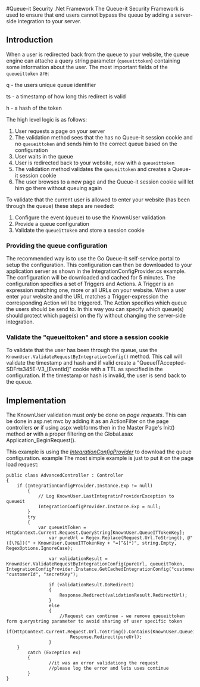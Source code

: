 #Queue-it Security .Net Framework
The Queue-it Security Framework is used to ensure that end users cannot bypass the queue by adding a server-side integration to your server. 
## Introduction
When a user is redirected back from the queue to your website, the queue engine can attache a query string parameter (`queueittoken`) containing some information about the user. 
The most important fields of the `queueittoken` are:

q - the users unique queue identifier

ts - a timestamp of how long this redirect is valid

h - a hash of the token

The high level logic is as follows:

 1. User requests a page on your server
 2. The validation method sees that the has no Queue-it session cookie and no `queueittoken` and sends him to the correct queue based on the configuration
 3. User waits in the queue
 4. User is redirected back to your website, now with a `queueittoken`
 5. The validation method validates the `queueittoken` and creates a Queue-it session cookie
 6. The user browses to a new page and the Queue-it session cookie will let him go there without queuing again

To validate that the current user is allowed to enter your website (has been through the queue) these steps are needed:

 1. Configure the event (queue) to use the KnownUser validation
 2. Provide a queue configuration
 3. Validate the `queueittoken` and store a session cookie


### Providing the queue configuration
The recommended way is to use the Go Queue-it self-service portal to setup the configuration. This configuration can then be downloaded to your application server as shown in the IntegrationConfigProvider.cs example. The configuration will be downloaded and cached for 5 minutes. 
The configuration specifies a set of Triggers and Actions. A Trigger is an expression matching one, more or all URLs on your website. When a user enter your website and the URL matches a Trigger-expression the corresponding Action will be triggered. The Action specifies which queue the users should be send to. 
In this way you can specify which queue(s) should protect which page(s) on the fly without changing the server-side integration.

### Validate the "queueittoken" and store a session cookie
To validate that the user has been through the queue, use the `KnownUser.ValidateRequestByIntegrationConfig()` method. 
This call will validate the timestamp and hash and if valid create a "QueueITAccepted-SDFrts345E-V3_[EventId]" cookie with a TTL as specified in the configuration.
If the timestamp or hash is invalid, the user is send back to the queue.

## Implementation
The KnownUser validation must *only* be done on *page requests*. This can be done in asp.net mvc by adding it as an ActionFilter on the page controllers **or** if using aspx webforms then in the Master Page's Init() method **or** with a proper filtering on the Global.asax Application_BeginRequest(). 

This example is using the *[IntegrationConfigProvider](https://github.com/queueit/KnownUser.V3.Net_beta/blob/master/Documentation/IntegrationConfigProvider.cs)* to download the queue configuration. example The most simple example is just to put it on the page load request:
```
public class AdvancedController : Controller
{
	if (IntegrationConfigProvider.Instance.Exp != null)
    	{
	    	// Log KnownUser.LastIntegratinProviderException to queueit
        	IntegrationConfigProvider.Instance.Exp = null;
        }
        try
        {
        	var queueitToken = HttpContext.Current.Request.QueryString[KnownUser.QueueITTokenKey];
                var pureUrl = Regex.Replace(Request.Url.ToString(), @"([\?&])(" + KnownUser.QueueITTokenKey + "=[^&]*)", string.Empty, RegexOptions.IgnoreCase);

                var validationResult = KnownUser.ValidateRequestByIntegrationConfig(pureUrl, queueitToken,  IntegrationConfigProvider.Instance.GetCachedIntegrationConfig("customerid"), "customerId", "secretKey");

                if (validationResult.DoRedirect)
                {
                    Response.Redirect(validationResult.RedirectUrl);
                }
                else
                {
                    //Request can continue - we remove queueittoken form querystring parameter to avoid sharing of user specific token
                    if(HttpContext.Current.Request.Url.ToString().Contains(KnownUser.QueueITTokenKey))
                        Response.Redirect(pureUrl);
                }
  	}
        catch (Exception ex)
        {
                //it was an error validationg the request
                //please log the error and lets uses continue 
        }
}
```


